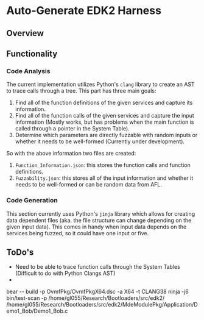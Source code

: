 # Auto-Generate EDK2 Harness

## Overview

## Functionality

### Code Analysis
The current implementation utilizes Python's `clang` library to create an AST to trace calls through a tree. This part has three main goals:

1. Find all of the function definitions of the given services and capture its information.
2. Find all of the function calls of the given services and capture the input information (Mostly works, but has problems when the main function is called through a pointer in the System Table).
3. Determine which parameters are directly fuzzable with random inputs or whether it needs to be well-formed (Currently under development). 

So with the above information two files are created:

1. `Function_Information.json`: this stores the function calls and function definitions.
2. `Fuzzability.json`: this stores all of the input information and whether it needs to be well-formed or can be random data from AFL.

### Code Generation
This section currently uses Python's `jinja` library which allows for creating data dependent files (aka. the file structure can change depending on the given input data). This comes in handy when input data depends on the services being fuzzed, so it could have one input or five. 

## ToDo's
- Need to be able to trace function calls through the System Tables (Difficult to do with Python Clangs AST)
- 
bear -- build -p OvmfPkg/OvmfPkgX64.dsc -a X64 -t CLANG38
ninja -j6
bin/test-scan -p /home/gl055/Research/Bootloaders/src/edk2/ /home/gl055/Research/Bootloaders/src/edk2/MdeModulePkg/Application/Demo1_Bob/Demo1_Bob.c

